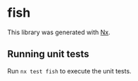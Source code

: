 # fish

This library was generated with [Nx](https://nx.dev).

## Running unit tests

Run `nx test fish` to execute the unit tests.
